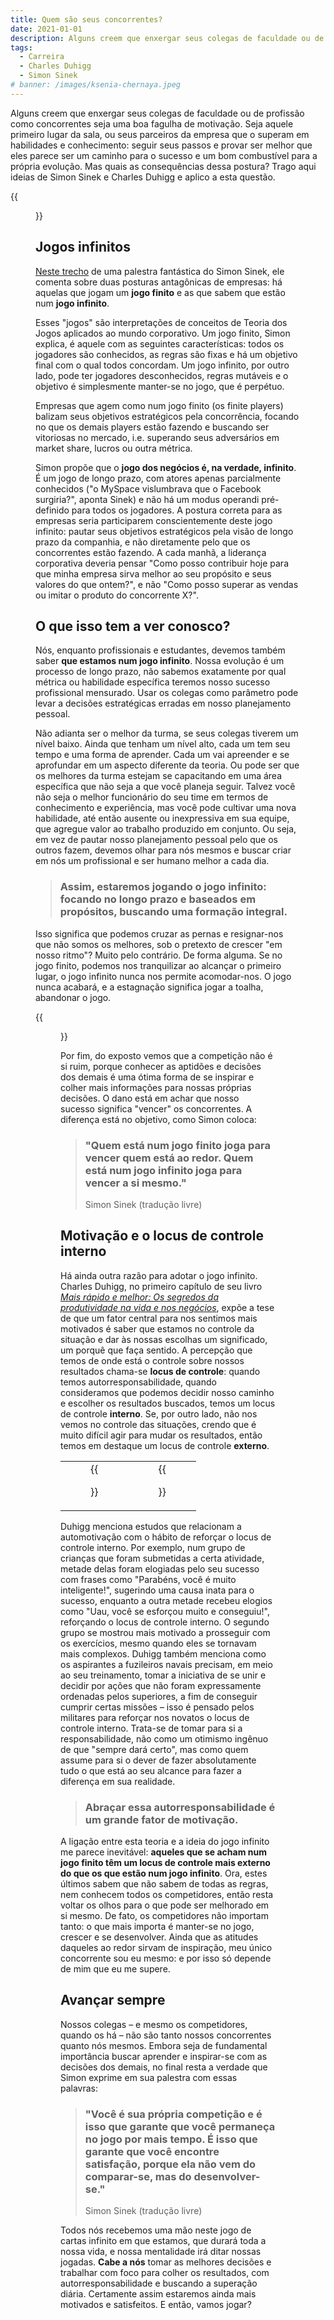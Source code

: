 ```yaml
---
title: Quem são seus concorrentes?
date: 2021-01-01
description: Alguns creem que enxergar seus colegas de faculdade ou de profissão como concorrentes seja uma boa fagulha de motivação. Mas será mesmo?
tags:
  - Carreira
  - Charles Duhigg
  - Simon Sinek
# banner: /images/ksenia-chernaya.jpeg
---
```


Alguns creem que enxergar seus colegas de faculdade ou de profissão como concorrentes seja uma boa fagulha de motivação. Seja aquele primeiro lugar da sala, ou seus parceiros da empresa que o superam em habilidades e conhecimento: seguir seus passos e provar ser melhor que eles parece ser um caminho para o sucesso e um bom combustível para a própria evolução. Mas quais as consequências dessa postura? Trago aqui ideias de Simon Sinek e Charles Duhigg e aplico a esta questão.

{{<figure src="/images/ksenia-chernaya.jpeg" style="border-radius: 10px;" captionPosition="center" captionStyle="color: gray;">}}

## Jogos infinitos

[Neste trecho](https://www.youtube.com/watch?v=KbYzF6Zy5tY) de uma palestra fantástica do Simon Sinek, ele comenta sobre duas posturas antagônicas de empresas: há aquelas que jogam um **jogo finito** e as que sabem que estão num **jogo infinito**.

Esses "jogos" são interpretações de conceitos de Teoria dos Jogos aplicados ao mundo corporativo. Um jogo finito, Simon explica, é aquele com as seguintes características: todos os jogadores são conhecidos, as regras são fixas e há um objetivo final com o qual todos concordam. Um jogo infinito, por outro lado, pode ter jogadores desconhecidos, regras mutáveis e o objetivo é simplesmente manter-se no jogo, que é perpétuo.

Empresas que agem como num jogo finito (os finite players) balizam seus objetivos estratégicos pela concorrência, focando no que os demais players estão fazendo e buscando ser vitoriosas no mercado, i.e. superando seus adversários em market share, lucros ou outra métrica.

Simon propõe que o **jogo dos negócios é, na verdade, infinito**. É um jogo de longo prazo, com atores apenas parcialmente conhecidos ("o MySpace vislumbrava que o Facebook surgiria?", aponta Sinek) e não há um modus operandi pré-definido para todos os jogadores. A postura correta para as empresas seria participarem conscientemente deste jogo infinito: pautar seus objetivos estratégicos pela visão de longo prazo da companhia, e não diretamente pelo que os concorrentes estão fazendo. A cada manhã, a liderança corporativa deveria pensar "Como posso contribuir hoje para que minha empresa sirva melhor ao seu propósito e seus valores do que ontem?", e não "Como posso superar as vendas ou imitar o produto do concorrente X?".

## O que isso tem a ver conosco?

Nós, enquanto profissionais e estudantes, devemos também saber **que estamos num jogo infinito**. Nossa evolução é um processo de longo prazo, não sabemos exatamente por qual métrica ou habilidade específica teremos nosso sucesso profissional mensurado. Usar os colegas como parâmetro pode levar a decisões estratégicas erradas em nosso planejamento pessoal.

Não adianta ser o melhor da turma, se seus colegas tiverem um nível baixo. Ainda que tenham um nível alto, cada um tem seu tempo e uma forma de aprender. Cada um vai apreender e se aprofundar em um aspecto diferente da teoria. Ou pode ser que os melhores da turma estejam se capacitando em uma área específica que não seja a que você planeja seguir. Talvez você não seja o melhor funcionário do seu time em termos de conhecimento e experiência, mas você pode cultivar uma nova habilidade, até então ausente ou inexpressiva em sua equipe, que agregue valor ao trabalho produzido em conjunto. Ou seja, em vez de pautar nosso planejamento pessoal pelo que os outros fazem, devemos olhar para nós mesmos e buscar criar em nós um profissional e ser humano melhor a cada dia.

> ### Assim, estaremos jogando o jogo infinito: focando no longo prazo e baseados em propósitos, buscando uma formação integral.

Isso significa que podemos cruzar as pernas e resignar-nos que não somos os melhores, sob o pretexto de crescer "em nosso ritmo"? Muito pelo contrário. De forma alguma. Se no jogo finito, podemos nos tranquilizar ao alcançar o primeiro lugar, o jogo infinito nunca nos permite acomodar-nos. O jogo nunca acabará, e a estagnação significa jogar a toalha, abandonar o jogo.

{{<figure src="/images/sunset.jpeg" style="border-radius: 10px;" captionPosition="center" captionStyle="color: gray;">}}

Por fim, do exposto vemos que a competição não é si ruim, porque conhecer as aptidões e decisões dos demais é uma ótima forma de se inspirar e colher mais informações para nossas próprias decisões. O dano está em achar que nosso sucesso significa "vencer" os concorrentes. A diferença está no objetivo, como Simon coloca:

> ### "Quem está num jogo finito joga para vencer quem está ao redor. Quem está num jogo infinito joga para vencer a si mesmo."
> Simon Sinek (tradução livre)

## Motivação e o locus de controle interno

Há ainda outra razão para adotar o jogo infinito. Charles Duhigg, no primeiro capítulo de seu livro *[Mais rápido e melhor: Os segredos da produtividade na vida e nos negócios](https://www.amazon.com.br/Mais-r%C3%A1pido-melhor-Segredos-Produtividade/dp/8547000089/ref=asc_df_8547000089/?tag=googleshopp00-20&linkCode=df0&hvadid=379728838318&hvpos=&hvnetw=g&hvrand=4045033869979697656&hvpone=&hvptwo=&hvqmt=&hvdev=c&hvdvcmdl=&hvlocint=&hvlocphy=1001625&hvtargid=pla-1003008357992&psc=1)*, expõe a tese de que um fator central para nos sentimos mais motivados é saber que estamos no controle da situação e dar às nossas escolhas um significado, um porquê que faça sentido. A percepção que temos de onde está o controle sobre nossos resultados chama-se **locus de controle**: quando temos autorresponsabilidade, quando consideramos que podemos decidir nosso caminho e escolher os resultados buscados, temos um locus de controle **interno**. Se, por outro lado, não nos vemos no controle das situações, crendo que é muito difícil agir para mudar os resultados, então temos em destaque um locus de controle **externo**.

|           |   |  
:-------------------------:|:-------------------------:
{{<figure src="/images/mais-rapido-e-melhor.jpg" style="border-radius: 10px;" captionPosition="center" captionStyle="color: gray;">}}  |  {{<figure src="/images/jogo-infinito.jpg" style="border-radius: 10px;" captionPosition="center" captionStyle="color: gray;">}}


Duhigg menciona estudos que relacionam a automotivação com o hábito de reforçar o locus de controle interno. Por exemplo, num grupo de crianças que foram submetidas a certa atividade, metade delas foram elogiadas pelo seu sucesso com frases como "Parabéns, você é muito inteligente!", sugerindo uma causa inata para o sucesso, enquanto a outra metade recebeu elogios como "Uau, você se esforçou muito e conseguiu!", reforçando o locus de controle interno. O segundo grupo se mostrou mais motivado a prosseguir com os exercícios, mesmo quando eles se tornavam mais complexos. Duhigg também menciona como os aspirantes a fuzileiros navais precisam, em meio ao seu treinamento, tomar a iniciativa de se unir e decidir por ações que não foram expressamente ordenadas pelos superiores, a fim de conseguir cumprir certas missões – isso é pensado pelos militares para reforçar nos novatos o locus de controle interno. Trata-se de tomar para si a responsabilidade, não como um otimismo ingênuo de que "sempre dará certo", mas como quem assume para si o dever de fazer absolutamente tudo o que está ao seu alcance para fazer a diferença em sua realidade.

> ### Abraçar essa autorresponsabilidade é um grande fator de motivação.

A ligação entre esta teoria e a ideia do jogo infinito me parece inevitável: **aqueles que se acham num jogo finito têm um locus de controle mais externo do que os que estão num jogo infinito**. Ora, estes últimos sabem que não sabem de todas as regras, nem conhecem todos os competidores, então resta voltar os olhos para o que pode ser melhorado em si mesmo. De fato, os competidores não importam tanto: o que mais importa é manter-se no jogo, crescer e se desenvolver. Ainda que as atitudes daqueles ao redor sirvam de inspiração, meu único concorrente sou eu mesmo: e por isso só depende de mim que eu me supere.

## Avançar sempre

Nossos colegas – e mesmo os competidores, quando os há – não são tanto nossos concorrentes quanto nós mesmos. Embora seja de fundamental importância buscar aprender e inspirar-se com as decisões dos demais, no final resta a verdade que Simon exprime em sua palestra com essas palavras:

> ### "Você é sua própria competição e é isso que garante que você permaneça no jogo por mais tempo. É isso que garante que você encontre satisfação, porque ela não vem do comparar-se, mas do desenvolver-se."
> Simon Sinek (tradução livre)

Todos nós recebemos uma mão neste jogo de cartas infinito em que estamos, que durará toda a nossa vida, e nossa mentalidade irá ditar nossas jogadas. **Cabe a nós** tomar as melhores decisões e trabalhar com foco para colher os resultados, com autorresponsabilidade e buscando a superação diária. Certamente assim estaremos ainda mais motivados e satisfeitos. E então, vamos jogar?